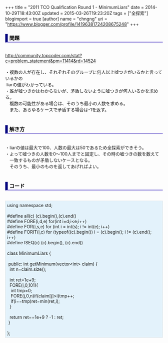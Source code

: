 +++
title = "2011 TCO Qualification Round 1 - MinimumLiars"
date = 2014-10-29T18:43:00Z
updated = 2015-03-26T19:23:20Z
tags = ["全探索"]
blogimport = true 
[author]
	name = "chngng"
	uri = "https://www.blogger.com/profile/14196381724208675248"
+++

<div dir="ltr" style="text-align: left;" trbidi="on"><h3 style="border-bottom: 2px solid slateblue; border-left: 8px solid navy; color: black; padding: 0px 0px 1px 5px;">問題 </h3><br /><a href="http://community.topcoder.com/stat?c=problem_statement&amp;pm=11414&amp;rd=14524" target="_blank">http://community.topcoder.com/stat?c=problem_statement&amp;pm=11414&amp;rd=14524</a><br /><br />・複数の人が存在し、それぞれそのグループに何人以上嘘つきがいるかと言っているかの<br />&nbsp;liarの値がわかっている。<br />・誰が嘘つきかはわからないが、矛盾しないように嘘つきが何人いるかを求める。<br />　複数の可能性がある場合は、そのうち最小の人数を求める。<br />　また、あらゆるケースで矛盾する場合は-1を返す。<br /><br /><h3 style="border-bottom: 2px solid slateblue; border-left: 8px solid navy; color: black; padding: 0px 0px 1px 5px;">解き方 </h3><br />・liarの値は最大で100、人数の最大は50であるため全探索ができそう。<br />・よって嘘つきの人数を0～100人までと固定し、その時の嘘つきの数を数えて<br />　一致するものが矛盾しないケースとなる。<br />　そのうち、最小のものを返してあげればよい。<br /><br /><h3 style="border-bottom: 2px solid slateblue; border-left: 8px solid navy; color: black; padding: 0px 0px 1px 5px;">コード </h3><br /><div style="background-color: #e3f2fb; border: 1px dotted #CCCCCC; padding: 5px;">using namespace std;<br /><br />#define all(c) (c).begin(),(c).end()<br />#define FORE(i,d,e) for(int i=d;i&lt;e;i++)<br />#define FOR(i,s,e) for (int i = int(s); i != int(e); i++)<br />#define FORIT(i,c) for (typeof((c).begin()) i = (c).begin(); i != (c).end(); i++)<br />#define ISEQ(c) (c).begin(), (c).end()<br /><br />class MinimumLiars {<br /><br /><span class="Apple-tab-span" style="white-space: pre;"> </span>public: int getMinimum(vector&lt;int&gt; claim) {<br /><span class="Apple-tab-span" style="white-space: pre;">  </span>int n=claim.size();<br /><br /><span class="Apple-tab-span" style="white-space: pre;">  </span>int ret=1e+9;<br /><span class="Apple-tab-span" style="white-space: pre;">  </span>FORE(i,0,101){<br /><span class="Apple-tab-span" style="white-space: pre;">   </span>int tmp=0;<br /><span class="Apple-tab-span" style="white-space: pre;">   </span>FORE(j,0,n)if(claim[j]&gt;i)tmp++;<br /><span class="Apple-tab-span" style="white-space: pre;">   </span>if(i==tmp)ret=min(ret,i);<br /><span class="Apple-tab-span" style="white-space: pre;">  </span>}<br /><br /><span class="Apple-tab-span" style="white-space: pre;">  </span>return ret==1e+9 ? -1 : ret;<br /><span class="Apple-tab-span" style="white-space: pre;"> </span>}<br /><br />};</div></div>
